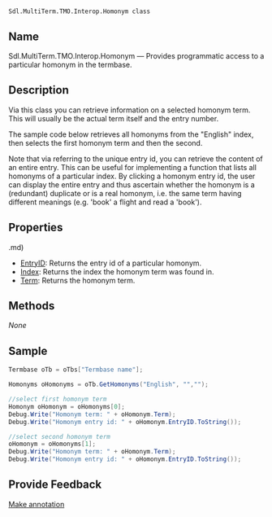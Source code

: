 

# 
    Sdl.MultiTerm.TMO.Interop.Homonym class




## Name

Sdl.MultiTerm.TMO.Interop.Homonym —          Provides programmatic access to a particular homonym in the termbase.



## Description



Via this class you can retrieve information on a selected homonym term. This will usually be the actual term itself and the entry number.

The sample code below retrieves all homonyms from the "English" index, then selects the first homonym term and then the second.

Note that via referring to the unique entry id, you can retrieve the content of an entire entry. This can be useful for implementing a function that lists all homonyms of a particular index. By clicking a homonym entry id, the user can display the entire entry and thus ascertain whether the homonym is a (redundant) duplicate or is a real homonym, i.e. the same term having different meanings (e.g. 'book' a flight and read a 'book').



## Properties
.md)
* [EntryID](Sdl.MultiTerm.TMO.Interop.Homonym.EntryID.md): Returns the entry id of a particular homonym.
* [Index](Sdl.MultiTerm.TMO.Interop.Homonym.Index.md): Returns the index the homonym term was found in.
* [Term](Sdl.MultiTerm.TMO.Interop.Homonym.Term.md): Returns the homonym term.




## Methods
*None*


## Sample


```cs
Termbase oTb = oTbs["Termbase name"];

Homonyms oHomonyms = oTb.GetHomonyms("English", "","");

//select first homonym term
Homonym oHomonym = oHomonyms[0];
Debug.Write("Homonym term: " + oHomonym.Term);
Debug.Write("Homonym entry id: " + oHomonym.EntryID.ToString());

//select second homonym term
oHomonym = oHomonyms[1];
Debug.Write("Homonym term: " + oHomonym.Term);
Debug.Write("Homonym entry id: " + oHomonym.EntryID.ToString());
```



## Provide Feedback

[Make annotation](mailto:sdk-feedback@sdl.com&amp;subject=Reference%20for%20Sdl.MultiTerm.TMO.Interop.Homonym)

